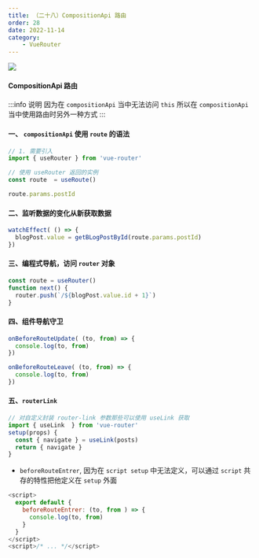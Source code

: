 ```yaml
---
title: （二十八）CompositionApi 路由
order: 28
date: 2022-11-14
category:
    - VueRouter
---
```


![](https://image.zswei.xyz/img/202211142325430.png)

#### CompositionApi 路由
:::info 说明
因为在 `compositionApi` 当中无法访问 `this` 所以在 `compositionApi` 当中使用路由时另外一种方式
:::

#### 一、 `compositionApi` 使用 `route` 的语法
```js
// 1. 需要引入
import { useRouter } from 'vue-router'

// 使用 useRouter 返回的实例
const route  = useRoute()

route.params.postId
```

#### 二、监听数据的变化从新获取数据
```js
watchEffect( () => {
  blogPost.value = getBLogPostById(route.params.postId)
})
```

#### 三、编程式导航，访问 `router` 对象
```js
const route = useRouter()
function next() {
  router.push(`/${blogPost.value.id + 1}`)
}
```

#### 四、组件导航守卫
```js
onBeforeRouteUpdate( (to, from) => {
  console.log(to, from)
})

onBeforeRouteLeave( (to, from) => {
  console.log(to, from)
})
```

#### 五、`routerLink`
```js
// 对自定义封装 router-link 参数那些可以使用 useLink 获取
import { useLink  } from 'vue-router'
setup(props) {
  const { navigate } = useLink(posts)
  return { navigate }
}
```
- `beforeRouteEntrer`, 因为在 `script setup` 中无法定义，可以通过 `script` 共存的特性把他定义在 `setup` 外面
```js
<script>
  export default {
    beforeRouteEntrer: (to, from ) => {
      console.log(to, from)
    }
  }
</script>
<script>/* ... */</script>
```